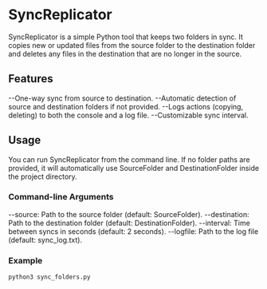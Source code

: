 # SyncReplicator

SyncReplicator is a simple Python tool that keeps two folders in sync. 
It copies new or updated files from the source folder to the destination folder and deletes any files in the destination that are no longer in the source.

## Features

--One-way sync from source to destination.
--Automatic detection of source and destination folders if not provided.
--Logs actions (copying, deleting) to both the console and a log file.
--Customizable sync interval.

## Usage

You can run SyncReplicator from the command line. If no folder paths are provided, it will automatically use SourceFolder and DestinationFolder inside the project directory.

### Command-line Arguments
--source: Path to the source folder (default: SourceFolder).
--destination: Path to the destination folder (default: DestinationFolder).
--interval: Time between syncs in seconds (default: 2 seconds).
--logfile: Path to the log file (default: sync_log.txt).

### Example

```bash
python3 sync_folders.py
